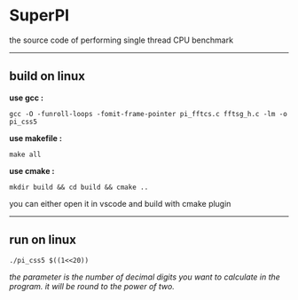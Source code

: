 # SuperPI

the source code of performing single thread CPU benchmark

-----

## build on linux
**use gcc :**

```gcc -O -funroll-loops -fomit-frame-pointer pi_fftcs.c fftsg_h.c -lm -o pi_css5```

**use makefile :**

```make all```

**use cmake :**

```mkdir build && cd build && cmake ..```

you can either open it in vscode and build with cmake plugin

-----
## run on linux

```./pi_css5 $((1<<20))```

*the parameter is the number of decimal digits you want to calculate in the program. it will be round to the power of two.*
